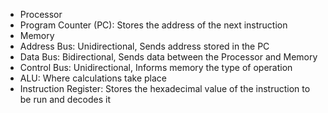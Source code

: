 - Processor
- Program Counter (PC): Stores the address of the next instruction
- Memory
- Address Bus: Unidirectional, Sends address stored in the PC
- Data Bus: Bidirectional, Sends data between the Processor and Memory
- Control Bus: Unidirectional, Informs memory the type of operation
- ALU: Where calculations take place
- Instruction Register: Stores the hexadecimal value of the instruction to be run and decodes it


